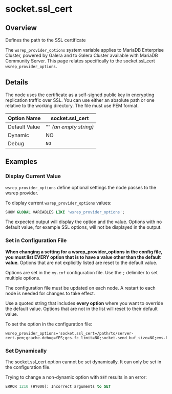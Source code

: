 # socket.ssl\_cert

## Overview <a href="#overview_h2" id="overview_h2"></a>

Defines the path to the SSL certificate

The `wsrep_provider_options` system variable applies to MariaDB Enterprise Cluster, powered by Galera and to Galera Cluster available with MariaDB Community Server. This page relates specifically to the socket.ssl\_cert `wsrep_provider_options`.

## Details

The node uses the certificate as a self-signed public key in encrypting replication traffic over SSL. You can use either an absolute path or one relative to the working directory. The file must use PEM format.

| Option Name   | socket.ssl\_cert       |
| ------------- | ---------------------- |
| Default Value | "" _(an empty string)_ |
| Dynamic       | NO                     |
| Debug         | `NO`                   |

## Examples

### Display Current Value

`wsrep_provider_options` define optional settings the node passes to the wsrep provider.

To display current `wsrep_provider_options` values:

```sql
SHOW GLOBAL VARIABLES LIKE 'wsrep_provider_options';
```

The expected output will display the option and the value. Options with no default value, for example SSL options, will not be displayed in the output.

### Set in Configuration File

**When changing a setting for a wsrep\_provider\_options in the config file, you must list EVERY option that is to have a value other than the default value**. Options that are not explicitly listed are reset to the default value.

Options are set in the `my.cnf` configuration file. Use the `;` delimiter to set multiple options.

The configuration file must be updated on each node. A restart to each node is needed for changes to take effect.

Use a quoted string that includes **every option** where you want to override the default value. Options that are not in the list will reset to their default value.

To set the option in the configuration file:

```
wsrep_provider_options='socket.ssl_cert=/path/to/server-cert.pem;gcache.debug=YES;gcs.fc_limit=NO;socket.send_buf_size=NO;evs.keepalive_period=PT3S'
```

### Set Dynamically

The socket.ssl\_cert option cannot be set dynamically. It can only be set in the configuration file.

Trying to change a non-dynamic option with `SET` results in an error:

```sql
ERROR 1210 (HY000): Incorrect arguments to SET
```
